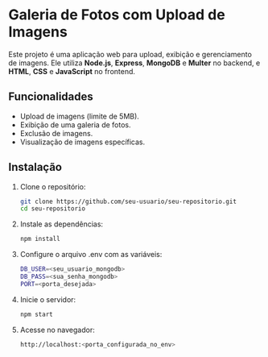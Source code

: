 # Galeria de Fotos com Upload de Imagens

Este projeto é uma aplicação web para upload, exibição e gerenciamento de imagens. Ele utiliza **Node.js**, **Express**, **MongoDB** e **Multer** no backend, e **HTML**, **CSS** e **JavaScript** no frontend.

## Funcionalidades

- Upload de imagens (limite de 5MB).
- Exibição de uma galeria de fotos.
- Exclusão de imagens.
- Visualização de imagens específicas.

## Instalação

1. Clone o repositório:
   ```bash
   git clone https://github.com/seu-usuario/seu-repositorio.git
   cd seu-repositorio

2. Instale as dependências:
   ```bash
   npm install

3. Configure o arquivo .env com as variáveis:
   ```bash
   DB_USER=<seu_usuario_mongodb>
   DB_PASS=<sua_senha_mongodb>
   PORT=<porta_desejada>

4. Inicie o servidor:
   ```bash
   npm start

5. Acesse no navegador:
   ```bash
   http://localhost:<porta_configurada_no_env>
